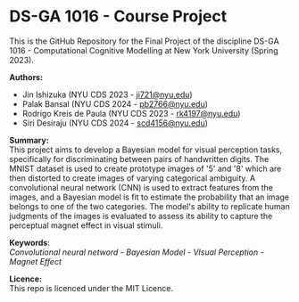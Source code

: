 # DS-GA 1016 - Course Project

This is the GitHub Repository for the Final Project of the discipline DS-GA 1016 - Computational Cognitive Modelling at New York University (Spring 2023).

**Authors:**
 - Jin Ishizuka (NYU CDS 2023 - ji721@nyu.edu)
 - Palak Bansal (NYU CDS 2024 - pb2766@nyu.edu)
 - Rodrigo Kreis de Paula (NYU CDS 2023 - rk4197@nyu.edu)
 - Siri Desiraju (NYU CDS 2024 - scd4156@nyu.edu)

**Summary:** \
This project aims to develop a Bayesian model for visual perception tasks, specifically for discriminating between pairs of handwritten digits. The MNIST dataset is used to create prototype images of '5' and '8' which are then distorted to create images of varying categorical ambiguity. A convolutional neural network (CNN) is used to extract features from the images, and a Bayesian model is fit to estimate the probability that an image belongs to one of the two categories. The model's ability to replicate human judgments of the images is evaluated to assess its ability to capture the perceptual magnet effect in visual stimuli.

**Keywords**: \
*Convolutional neural netword - Bayesian Model - VIsual Perception - Magnet Effect*

**Licence:** \
This repo is licenced under the MIT Licence.
